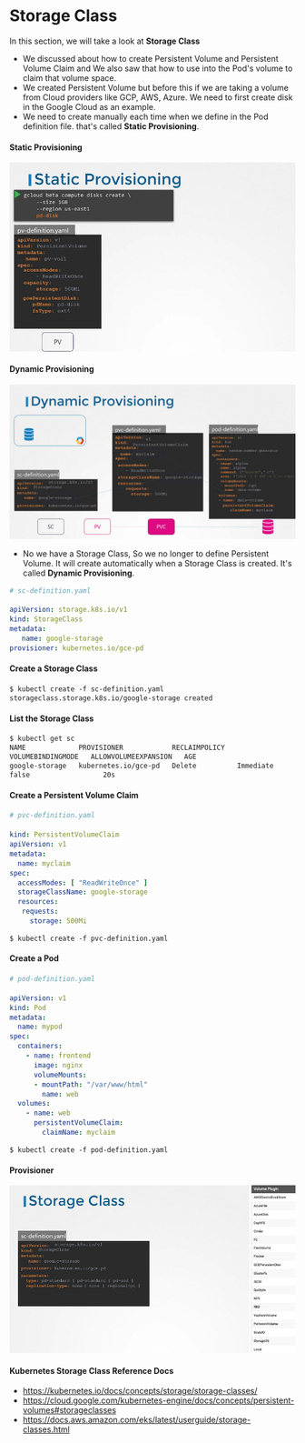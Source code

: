 # Storage Class


In this section, we will take a look at **Storage Class**

- We discussed about how to create Persistent Volume and Persistent Volume Claim and We also saw that how to use into the Pod's volume to claim that volume space.
- We created Persistent Volume but before this if we are taking a volume from Cloud providers like GCP, AWS, Azure. We need to first create disk in the Google Cloud as an example. 
- We need to create manually each time when we define in the Pod definition file. that's called **Static Provisioning**. 

#### Static Provisioning

![class-18](../images/class18.PNG)


#### Dynamic Provisioning

![class-19](../images/class19.PNG)

- No we have a Storage Class, So we no longer to define Persistent Volume. It will create automatically when a Storage Class is created. It's called **Dynamic Provisioning**. 

```yaml
# sc-definition.yaml

apiVersion: storage.k8s.io/v1
kind: StorageClass
metadata:
   name: google-storage
provisioner: kubernetes.io/gce-pd
```

#### Create a Storage Class

```
$ kubectl create -f sc-definition.yaml
storageclass.storage.k8s.io/google-storage created
```

#### List the Storage Class

```
$ kubectl get sc
NAME             PROVISIONER            RECLAIMPOLICY   VOLUMEBINDINGMODE   ALLOWVOLUMEEXPANSION   AGE
google-storage   kubernetes.io/gce-pd   Delete          Immediate           false                  20s
```

#### Create a Persistent Volume Claim

```yaml
# pvc-definition.yaml

kind: PersistentVolumeClaim
apiVersion: v1
metadata:
  name: myclaim
spec:
  accessModes: [ "ReadWriteOnce" ]
  storageClassName: google-storage       
  resources:
   requests:
     storage: 500Mi
```
```
$ kubectl create -f pvc-definition.yaml

```
#### Create a Pod

```yaml
# pod-definition.yaml

apiVersion: v1
kind: Pod
metadata:
  name: mypod
spec:
  containers:
    - name: frontend
      image: nginx
      volumeMounts:
      - mountPath: "/var/www/html"
        name: web
  volumes:
    - name: web
      persistentVolumeClaim:
        claimName: myclaim
```
```
$ kubectl create -f pod-definition.yaml
```
#### Provisioner

![class-20](../images/class20.PNG)

#### Kubernetes Storage Class Reference Docs

- https://kubernetes.io/docs/concepts/storage/storage-classes/
- https://cloud.google.com/kubernetes-engine/docs/concepts/persistent-volumes#storageclasses
- https://docs.aws.amazon.com/eks/latest/userguide/storage-classes.html